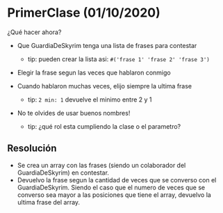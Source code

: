 # PrimerClase (01/10/2020)

¿Qué hacer ahora?

- Que GuardiaDeSkyrim tenga una lista de frases para contestar
  - tip: pueden crear la lista asi: `#('frase 1' 'frase 2' 'frase 3')`

- Elegir la frase segun las veces que hablaron conmigo

- Cuando hablaron muchas veces, elijo siempre la ultima frase

  - tip: `2 min: 1` devuelve el minimo entre 2 y 1

- No te olvides de usar buenos nombres!
  
  - tip: ¿qué rol esta cumpliendo la clase o el parametro?


## Resolución

- Se crea un array con las frases (siendo un colaborador del GuardiaDeSkyrim) en contestar.
- Devuelvo la frase segun la cantidad de veces que se converso con el GuardiaDeSkyrim. Siendo el caso que el numero de veces que se converso sea mayor a las posiciones que tiene el array, devuelvo la ultima frase del array.
